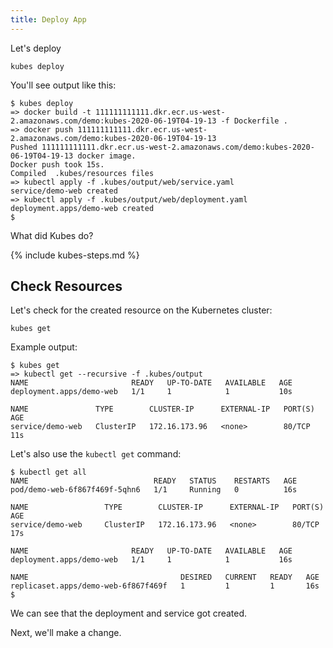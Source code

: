 ```yaml
---
title: Deploy App
---
```


Let's deploy

    kubes deploy

You'll see output like this:

    $ kubes deploy
    => docker build -t 111111111111.dkr.ecr.us-west-2.amazonaws.com/demo:kubes-2020-06-19T04-19-13 -f Dockerfile .
    => docker push 111111111111.dkr.ecr.us-west-2.amazonaws.com/demo:kubes-2020-06-19T04-19-13
    Pushed 111111111111.dkr.ecr.us-west-2.amazonaws.com/demo:kubes-2020-06-19T04-19-13 docker image.
    Docker push took 15s.
    Compiled  .kubes/resources files
    => kubectl apply -f .kubes/output/web/service.yaml
    service/demo-web created
    => kubectl apply -f .kubes/output/web/deployment.yaml
    deployment.apps/demo-web created
    $

What did Kubes do?

{% include kubes-steps.md %}

## Check Resources

Let's check for the created resource on the Kubernetes cluster:

    kubes get

Example output:

    $ kubes get
    => kubectl get --recursive -f .kubes/output
    NAME                       READY   UP-TO-DATE   AVAILABLE   AGE
    deployment.apps/demo-web   1/1     1            1           10s

    NAME               TYPE        CLUSTER-IP      EXTERNAL-IP   PORT(S)   AGE
    service/demo-web   ClusterIP   172.16.173.96   <none>        80/TCP    11s

Let's also use the `kubectl get` command:

    $ kubectl get all
    NAME                            READY   STATUS    RESTARTS   AGE
    pod/demo-web-6f867f469f-5qhn6   1/1     Running   0          16s

    NAME                 TYPE        CLUSTER-IP      EXTERNAL-IP   PORT(S)   AGE
    service/demo-web     ClusterIP   172.16.173.96   <none>        80/TCP    17s

    NAME                       READY   UP-TO-DATE   AVAILABLE   AGE
    deployment.apps/demo-web   1/1     1            1           16s

    NAME                                  DESIRED   CURRENT   READY   AGE
    replicaset.apps/demo-web-6f867f469f   1         1         1       16s
    $

We can see that the deployment and service got created.

Next, we'll make a change.
